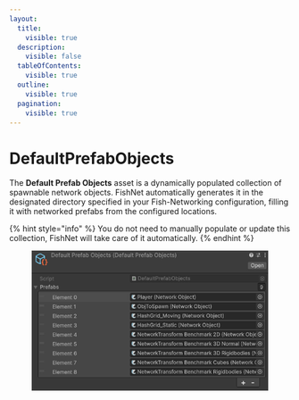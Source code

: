 ```yaml
---
layout:
  title:
    visible: true
  description:
    visible: false
  tableOfContents:
    visible: true
  outline:
    visible: true
  pagination:
    visible: true
---
```


# DefaultPrefabObjects

The **Default Prefab Objects** asset is a dynamically populated collection of spawnable network objects. FishNet automatically generates it in the designated directory specified in your Fish-Networking configuration, filling it with networked prefabs from the configured locations.

{% hint style="info" %}
You do not need to manually populate or update this collection, FishNet will take care of it automatically.
{% endhint %}

<figure><img src="../../../.gitbook/assets/default-prefab-objects.png" alt=""><figcaption></figcaption></figure>
